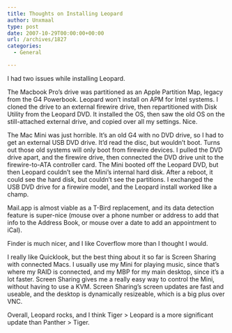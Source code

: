 ```yaml
---
title: Thoughts on Installing Leopard
author: Unxmaal
type: post
date: 2007-10-29T00:00:00+00:00
url: /archives/1827
categories:
  - General

---
```

I had two issues while installing Leopard.

The Macbook Pro&#8217;s drive was partitioned as an Apple Partition Map, legacy from the G4 Powerbook. Leopard won&#8217;t install on APM for Intel systems. I cloned the drive to an external firewire drive, then repartitioned with Disk Utility from the Leopard DVD. It installed the OS, then saw the old OS on the still-attached external drive, and copied over all my settings. Nice.

The Mac Mini was just horrible. It&#8217;s an old G4 with no DVD drive, so I had to get an external USB DVD drive. It&#8217;d read the disc, but wouldn&#8217;t boot. Turns out those old systems will only boot from firewire devices. I pulled the DVD drive apart, and the firewire drive, then connected the DVD drive unit to the firewire-to-ATA controller card. The Mini booted off the Leopard DVD, but then Leopard couldn&#8217;t see the Mini&#8217;s internal hard disk. After a reboot, it could see the hard disk, but couldn&#8217;t see the partitions. I exchanged the USB DVD drive for a firewire model, and the Leopard install worked like a champ. 

Mail.app is almost viable as a T-Bird replacement, and its data detection feature is super-nice (mouse over a phone number or address to add that info to the Address Book, or mouse over a date to add an appointment to iCal). 

Finder is much nicer, and I like Coverflow more than I thought I would. 

I really like Quicklook, but the best thing about it so far is Screen Sharing with connected Macs. I usually use my Mini for playing music, since that&#8217;s where my RAID is connected, and my MBP for my main desktop, since it&#8217;s a lot faster. Screen Sharing gives me a really easy way to control the Mini, without having to use a KVM. Screen Sharing&#8217;s screen updates are fast and useable, and the desktop is dynamically resizeable, which is a big plus over VNC. 

Overall, Leopard rocks, and I think Tiger > Leopard is a more significant update than Panther > Tiger.